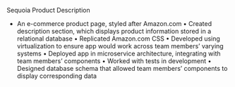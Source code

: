 Sequoia Product Description

- An e-commerce product page, styled after Amazon.com
• Created description section, which displays product information stored in a relational database
• Replicated Amazon.com CSS
• Developed using virtualization to ensure app would work across team members’ varying systems
• Deployed app in microservice architecture, integrating with team members’ components
• Worked with tests in development
• Designed database schema that allowed team members’ components to display corresponding data
